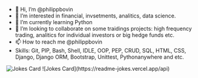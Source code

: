 - 👋 Hi, I’m @philippbovin
- 👀 I’m interested in financial, invsetments, analitics, data science.
- 🌱 I’m currently learning Python
- 💞️ I’m looking to collaborate on some traidings projects: high frequency trading, analitics for individual investors or big hedge funds etc.
- 📫 How to reach me @philippbovin
- Skills:
    Git, PIP, Bash, Shell, IDLE, OOP, PEP, CRUD,
    SQL, HTML, CSS, Django, Django ORM, Bootstrap,
    Unittest, Pythonanywhere and etc.
    
<img src="https://readme-jokes.vercel.app/api" alt="Jokes Card" />
![Jokes Card](https://readme-jokes.vercel.app/api)

<!---
philippbovin/philippbovin is a ✨ special ✨ repository because its `README.md` (this file) appears on your GitHub profile.
You can click the Preview link to take a look at your changes.
--->
